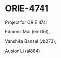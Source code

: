 # ORIE-4741
Project for ORIE 4741

Edmond Mui (em656),

Vanshika Bansal (vb273),

Auston Li (al884)
